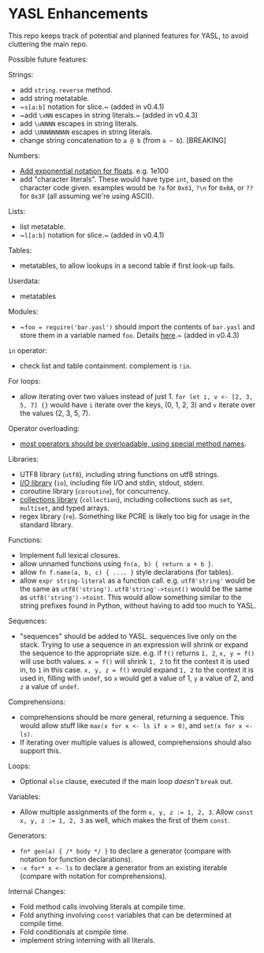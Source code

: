 # YASL Enhancements
This repo keeps track of potential and planned features for YASL, to avoid cluttering the main repo.

Possible future features:

Strings:
- add `string.reverse` method.
- add string metatable.
- ~`s[a:b]` notation for slice.~ (added in v0.4.1)
- ~add `\xNN` escapes in string literals.~ (added in v0.4.3)
- add `\uNNNN` escapes in string literals.
- add `\UNNNNNNNN` escapes in string literals.
- change string concatenation to `a @ b` (from `a ~ b`). [BREAKING]

Numbers:
- [Add exponential notation for floats](exponential-notation.md). e.g. 1e100
- add "character literals". These would have type `int`, based on the character code given. examples would be `?a` for `0x61`, `?\n` for `0x0A`, or `??` for `0x3F` (all assuming we're using ASCII).

Lists:
- list metatable.
- ~`l[a:b]` notation for slice.~ (added in v0.4.1)

Tables:
- metatables, to allow lookups in a second table if first look-up fails.

Userdata:
- metatables

Modules:
- ~`foo = require('bar.yasl')` should import the contents of `bar.yasl` and store them in a variable named `foo`. Details [here](modules.md).~ (added in v0.4.3)

`in` operator:
- check list and table containment. complement is `!in`.

For loops:
- allow iterating over two values instead of just 1. `for let i, v <- [2, 3, 5, 7] {}` would have `i` iterate over the keys, (0, 1, 2, 3) and `v` iterate over the values (2, 3, 5, 7).

Operator overloading:
- [most operators should be overloadable, using special method names](operator-overloading.md).

Libraries:
- UTF8 library (`utf8`), including string functions on utf8 strings.
- [I/O library](std-io.md) (`io`), including file I/O and stdin, stdout, stderr.
- coroutine library (`coroutine`), for concurrency.
- [collections library](std-collections.md) (`collection`), including collections such as `set`, `multiset`, and typed arrays.
- regex library (`re`). Something like PCRE is likely too big for usage in the standard library.

Functions:
- Implement full lexical closures.
- allow unnamed functions using `fn(a, b) { return a + b }`.
- allow `fn f.name(a, b, c) { .... }` style declarations (for tables).
- allow `expr string-literal` as a function call. e.g. `utf8'string'` would be the same as `utf8('string')`. `utf8'string'->toint()` would be the same as `utf8('string')->toint`. This would allow something similar to the string prefixes found in Python, without having to add too much to YASL.

Sequences:
- "sequences" should be added to YASL. sequences live only on the stack. Trying to use a sequence in an expression will shrink or expand the sequence to the appropriate size. e.g. if `f()` returns `1, 2`, `x, y = f()` will use both values. `x = f()` will shrink `1, 2` to fit the context it is used in, to `1` in this case. `x, y, z = f()` would expand `1, 2` to the context it is used in, filling with `undef`, so `x` would get a value of 1, `y` a value of 2, and `z` a value of `undef`.

Comprehensions:
- comprehensions should be more general, returning a sequence. This would allow stuff like `max(x for x <- ls if x > 0)`, and `set(x for x <- ls)`.
- If iterating over multiple values is allowed, comprehensions should also support this.

Loops:
- Optional `else` clause, executed if the main loop _doesn't_ `break` out.

Variables:
- Allow multiple assignments of the form `x, y, z := 1, 2, 3`. Allow `const x, y, z := 1, 2, 3` as well, which makes the first of them `const`.

Generators:
- `fn* gen(a) { /* body */ }` to declare a generator (compare with notation for function declarations).
- `-x for* x <- ls` to declare a generator from an existing iterable (compare with notation for comprehensions).

Internal Changes:
- Fold method calls involving literals at compile time.
- Fold anything involving `const` variables that can be determined at compile time.
- Fold conditionals at compile time.
- implement string interning with all literals.
